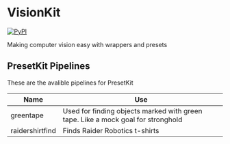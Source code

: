 # VisionKit
[![PyPI](https://img.shields.io/pypi/v/VisionKit.svg)](https://pypi.org/project/VisionKit/)

Making computer vision easy with wrappers and presets

## PresetKit Pipelines
These are the avalible pipelines for PresetKit

| Name | Use |
| ---- | --- |
| greentape | Used for finding objects marked with green tape. Like a mock goal for stronghold |
| raidershirtfind | Finds Raider Robotics t-shirts |
